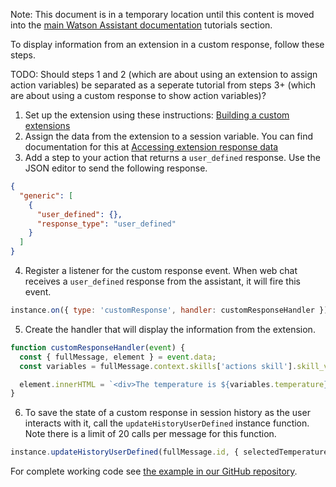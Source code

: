 Note: This document is in a temporary location until this content is moved into the [main Watson Assistant documentation](https://cloud.ibm.com/docs/watson-assistant?topic=watson-assistant-web-chat-overview) tutorials section.

To display information from an extension in a custom response, follow these steps.

TODO: Should steps 1 and 2 (which are about using an extension to assign action variables) be separated as a seperate tutorial from steps 3+ (which are about using a custom response to show action variables)?

1. Set up the extension using these instructions: [Building a custom extensions](https://cloud.ibm.com/docs/watson-assistant?topic=watson-assistant-build-custom-extension)
2. Assign the data from the extension to a session variable. You can find documentation for this at [Accessing extension response data](https://cloud.ibm.com/docs/watson-assistant?topic=watson-assistant-call-extension#extension-access-response)
3. Add a step to your action that returns a `user_defined` response. Use the JSON editor to send the following response.
```json
{
  "generic": [
    {
      "user_defined": {},
      "response_type": "user_defined"
    }
  ]
}
```
4. Register a listener for the custom response event. When web chat receives a `user_defined` response from the assistant, it will fire this event.
```javascript
instance.on({ type: 'customResponse', handler: customResponseHandler });
```
5. Create the handler that will display the information from the extension.
```javascript
function customResponseHandler(event) {
  const { fullMessage, element } = event.data;
  const variables = fullMessage.context.skills['actions skill'].skill_variables;

  element.innerHTML = `<div>The temperature is ${variables.temperature}</div>`;
}
```

6. To save the state of a custom response in session history as the user interacts with it, call the `updateHistoryUserDefined` instance function. Note there is a limit of 20 calls per message for this function.
```javascript
instance.updateHistoryUserDefined(fullMessage.id, { selectedTemperature });
```

For complete working code see [the example in our GitHub repository](https://github.com/watson-developer-cloud/assistant-toolkit/tree/master/integrations/webchat/examples/custom-response).